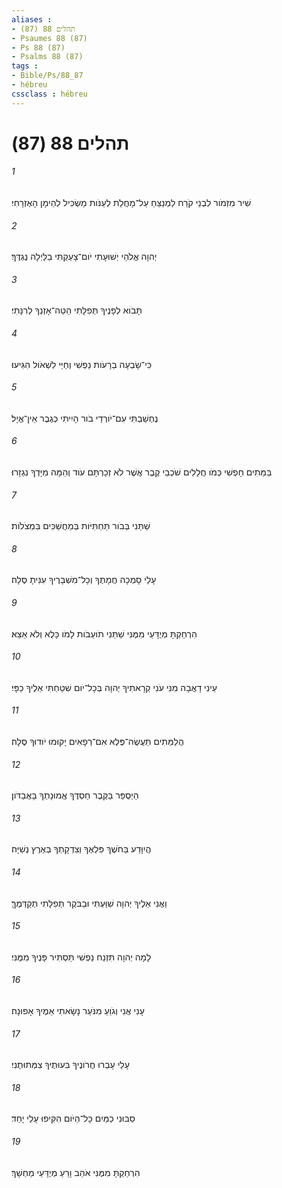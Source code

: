```yaml
---
aliases : 
- תהלים 88 (87)
- Psaumes 88 (87)
- Ps 88 (87)
- Psalms 88 (87)
tags : 
- Bible/Ps/88_87
- hébreu
cssclass : hébreu
---
```


# תהלים 88 (87)

###### 1
שִׁיר מִזְמֹור לִבְנֵי קֹרַח לַמְנַצֵּחַ עַל־מָחֲלַת לְעַנֹּות מַשְׂכִּיל לְהֵימָן הָאֶזְרָחִי׃
###### 2
יְהוָה אֱלֹהֵי יְשׁוּעָתִי יֹום־צָעַקְתִּי בַלַּיְלָה נֶגְדֶּךָ׃
###### 3
תָּבֹוא לְפָנֶיךָ תְּפִלָּתִי הַטֵּה־אָזְנְךָ לְרִנָּתִי׃
###### 4
כִּי־שָׂבְעָה בְרָעֹות נַפְשִׁי וְחַיַּי לִשְׁאֹול הִגִּיעוּ׃
###### 5
נֶחְשַׁבְתִּי עִם־יֹורְדֵי בֹור הָיִיתִי כְּגֶבֶר אֵין־אֱיָל׃
###### 6
בַּמֵּתִים חָפְשִׁי כְּמֹו חֲלָלִים שֹׁכְבֵי קֶבֶר אֲשֶׁר לֹא זְכַרְתָּם עֹוד וְהֵמָּה מִיָּדְךָ נִגְזָרוּ׃
###### 7
שַׁתַּנִי בְּבֹור תַּחְתִּיֹּות בְּמַחֲשַׁכִּים בִּמְצֹלֹות׃
###### 8
עָלַי סָמְכָה חֲמָתֶךָ וְכָל־מִשְׁבָּרֶיךָ עִנִּיתָ סֶּלָה׃
###### 9
הִרְחַקְתָּ מְיֻדָּעַי מִמֶּנִּי שַׁתַּנִי תֹועֵבֹות לָמֹו כָּלֻא וְלֹא אֵצֵא׃
###### 10
עֵינִי דָאֲבָה מִנִּי עֹנִי קְרָאתִיךָ יְהוָה בְּכָל־יֹום שִׁטַּחְתִּי אֵלֶיךָ כַפָּי׃
###### 11
הֲלַמֵּתִים תַּעֲשֶׂה־פֶּלֶא אִם־רְפָאִים יָקוּמוּ יֹודוּךָ סֶּלָה׃
###### 12
הַיְסֻפַּר בַּקֶּבֶר חַסְדֶּךָ אֱמוּנָתְךָ בָּאֲבַדֹּון׃
###### 13
הֲיִוָּדַע בַּחֹשֶׁךְ פִּלְאֶךָ וְצִדְקָתְךָ בְּאֶרֶץ נְשִׁיָּה׃
###### 14
וַאֲנִי אֵלֶיךָ יְהוָה שִׁוַּעְתִּי וּבַבֹּקֶר תְּפִלָּתִי תְקַדְּמֶךָּ׃
###### 15
לָמָה יְהוָה תִּזְנַח נַפְשִׁי תַּסְתִּיר פָּנֶיךָ מִמֶּנִּי׃
###### 16
עָנִי אֲנִי וְגֹוֵעַ מִנֹּעַר נָשָׂאתִי אֵמֶיךָ אָפוּנָה׃
###### 17
עָלַי עָבְרוּ חֲרֹונֶיךָ בִּעוּתֶיךָ צִמְּתוּתֻנִי׃
###### 18
סַבּוּנִי כַמַּיִם כָּל־הַיֹּום הִקִּיפוּ עָלַי יָחַד׃
###### 19
הִרְחַקְתָּ מִמֶּנִּי אֹהֵב וָרֵעַ מְיֻדָּעַי מַחְשָׁךְ׃
